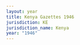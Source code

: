 ```yaml
---
layout: year
title: Kenya Gazettes 1946
jurisdiction: KE
jurisdiction_name: Kenya
year: "1946"
---
```

